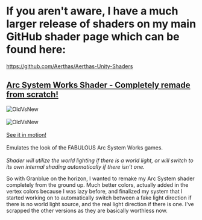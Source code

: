 
# If you aren't aware, I have a much larger release of shaders on my main GitHub shader page which can be found here:
https://github.com/Aerthas/Aerthas-Unity-Shaders


## [Arc System Works Shader - Completely remade from scratch!](https://github.com/Aerthas/Aerthas-Unity-Shaders/blob/master/Arc%20System%20Works%20Shader/Arc%20System%20Works%20-%20Merged%20Light.shader)
![OldVsNew](https://i.imgur.com/NUNoAfp.png)<br/><br/>
![OldVsNew](https://i.imgur.com/Q1A18FX.png)<br/><br/>
[See it in motion!](https://i.imgur.com/3gExH4Y.mp4)<br/><br/>
Emulates the look of the FABULOUS Arc System Works games.<br/><br/>
*Shader will utilize the world lighting if there is a world light, or will switch to its own internal shading automatically if there isn't one.*


So with Granblue on the horizon, I wanted to remake my Arc System shader completely from the ground up. Much better colors, actually added in the vertex colors because I was lazy before, and finalized my system that I started working on to automatically switch between a fake light direction if there is no world light source, and the real light direction if there is one.
I've scrapped the other versions as they are basically worthless now.
